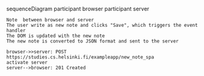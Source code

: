 sequenceDiagram
    participant browser
    participant server

    Note  between browser and server
    The user write as new note and clicks "Save", which triggers the event handler
    The DOM is updated with the new note
    The new note is converted to JSON format and sent to the server

    browser->>server: POST https://studies.cs.helsinki.fi/exampleapp/new_note_spa
    activate server
    server-->browser: 201 Created
